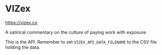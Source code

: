 VIZex
=====

https://vizex.co

A satirical commentary on the culture of paying work with exposure.

This is the API. Remember to set `VIZEX_API_DATA_FILENAME` to the CSV file holding the data.
